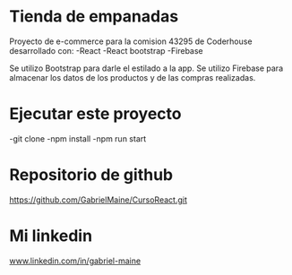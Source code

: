 # Tienda de empanadas

Proyecto de e-commerce para la comision 43295 de Coderhouse desarrollado con:
-React
-React bootstrap
-Firebase

Se utilizo Bootstrap para darle el estilado a la app.
Se utilizo Firebase para almacenar los datos de los productos y de las compras realizadas.

# Ejecutar este proyecto

-git clone
-npm install
-npm run start

# Repositorio de github

https://github.com/GabrielMaine/CursoReact.git

# Mi linkedin

www.linkedin.com/in/gabriel-maine